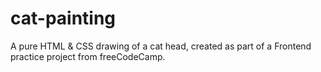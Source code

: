 # cat-painting
A pure HTML &amp; CSS drawing of a cat head, created as part of a Frontend practice project from freeCodeCamp.
